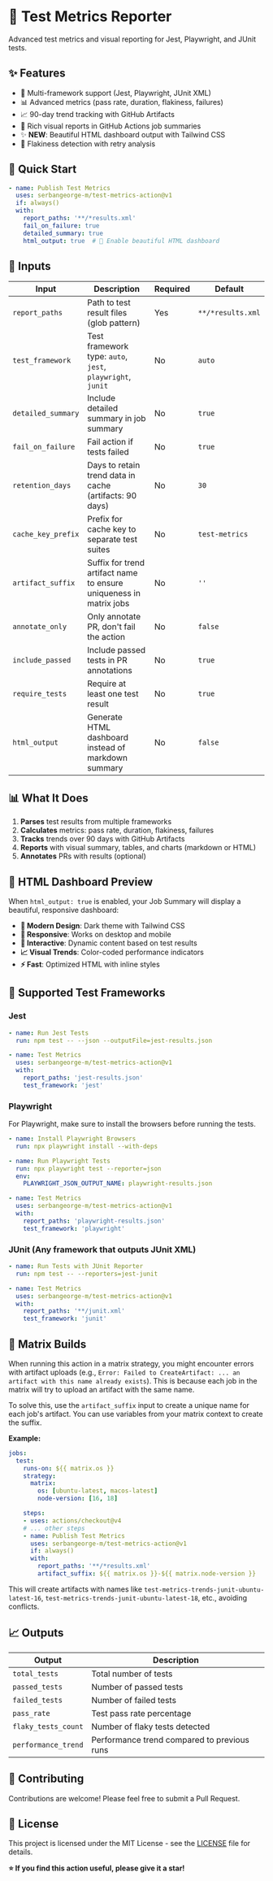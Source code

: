 # 🧪 Test Metrics Reporter

Advanced test metrics and visual reporting for Jest, Playwright, and JUnit tests.

## ✨ Features

- 🎯 Multi-framework support (Jest, Playwright, JUnit XML)
- 📊 Advanced metrics (pass rate, duration, flakiness, failures)
- 📈 90-day trend tracking with GitHub Artifacts
- 🎨 Rich visual reports in GitHub Actions job summaries
- ✨ **NEW**: Beautiful HTML dashboard output with Tailwind CSS
- 🐛 Flakiness detection with retry analysis

## 🚀 Quick Start

```yaml
- name: Publish Test Metrics
  uses: serbangeorge-m/test-metrics-action@v1
  if: always()
  with:
    report_paths: '**/*results.xml'
    fail_on_failure: true
    detailed_summary: true
    html_output: true  # 🎨 Enable beautiful HTML dashboard
```

## 🔧 Inputs

| Input | Description | Required | Default |
|-------|-------------|----------|---------|
| `report_paths` | Path to test result files (glob pattern) | Yes | `**/*results.xml` |
| `test_framework` | Test framework type: `auto`, `jest`, `playwright`, `junit` | No | `auto` |
| `detailed_summary` | Include detailed summary in job summary | No | `true` |
| `fail_on_failure` | Fail action if tests failed | No | `true` |
| `retention_days` | Days to retain trend data in cache (artifacts: 90 days) | No | `30` |
| `cache_key_prefix` | Prefix for cache key to separate test suites | No | `test-metrics` |
| `artifact_suffix` | Suffix for trend artifact name to ensure uniqueness in matrix jobs | No | `''` |
| `annotate_only` | Only annotate PR, don't fail the action | No | `false` |
| `include_passed` | Include passed tests in PR annotations | No | `true` |
| `require_tests` | Require at least one test result | No | `true` |
| `html_output` | Generate HTML dashboard instead of markdown summary | No | `false` |

## 📊 What It Does

1. **Parses** test results from multiple frameworks
2. **Calculates** metrics: pass rate, duration, flakiness, failures
3. **Tracks** trends over 90 days with GitHub Artifacts
4. **Reports** with visual summary, tables, and charts (markdown or HTML)
5. **Annotates** PRs with results (optional)

## 🎨 HTML Dashboard Preview

When `html_output: true` is enabled, your Job Summary will display a beautiful, responsive dashboard:

- **🌟 Modern Design**: Dark theme with Tailwind CSS
- **📱 Responsive**: Works on desktop and mobile
- **🎯 Interactive**: Dynamic content based on test results
- **📈 Visual Trends**: Color-coded performance indicators
- **⚡ Fast**: Optimized HTML with inline styles

## 🧪 Supported Test Frameworks

### Jest
```yaml
- name: Run Jest Tests
  run: npm test -- --json --outputFile=jest-results.json

- name: Test Metrics
  uses: serbangeorge-m/test-metrics-action@v1
  with:
    report_paths: 'jest-results.json'
    test_framework: 'jest'
```

### Playwright

For Playwright, make sure to install the browsers before running the tests.

```yaml
- name: Install Playwright Browsers
  run: npx playwright install --with-deps

- name: Run Playwright Tests
  run: npx playwright test --reporter=json
  env:
    PLAYWRIGHT_JSON_OUTPUT_NAME: playwright-results.json

- name: Test Metrics
  uses: serbangeorge-m/test-metrics-action@v1
  with:
    report_paths: 'playwright-results.json'
    test_framework: 'playwright'
```

### JUnit (Any framework that outputs JUnit XML)
```yaml
- name: Run Tests with JUnit Reporter
  run: npm test -- --reporters=jest-junit

- name: Test Metrics
  uses: serbangeorge-m/test-metrics-action@v1
  with:
    report_paths: '**/junit.xml'
    test_framework: 'junit'
```

## 🚀 Matrix Builds

When running this action in a matrix strategy, you might encounter errors with artifact uploads (e.g., `Error: Failed to CreateArtifact: ... an artifact with this name already exists`). This is because each job in the matrix will try to upload an artifact with the same name.

To solve this, use the `artifact_suffix` input to create a unique name for each job's artifact. You can use variables from your matrix context to create the suffix.

**Example:**

```yaml
jobs:
  test:
    runs-on: ${{ matrix.os }}
    strategy:
      matrix:
        os: [ubuntu-latest, macos-latest]
        node-version: [16, 18]

    steps:
    - uses: actions/checkout@v4
    # ... other steps
    - name: Publish Test Metrics
      uses: serbangeorge-m/test-metrics-action@v1
      if: always()
      with:
        report_paths: '**/*results.xml'
        artifact_suffix: ${{ matrix.os }}-${{ matrix.node-version }}
```

This will create artifacts with names like `test-metrics-trends-junit-ubuntu-latest-16`, `test-metrics-trends-junit-ubuntu-latest-18`, etc., avoiding conflicts.

## 📈 Outputs

| Output | Description |
|--------|-------------|
| `total_tests` | Total number of tests |
| `passed_tests` | Number of passed tests |
| `failed_tests` | Number of failed tests |
| `pass_rate` | Test pass rate percentage |
| `flaky_tests_count` | Number of flaky tests detected |
| `performance_trend` | Performance trend compared to previous runs |

## 🤝 Contributing

Contributions are welcome! Please feel free to submit a Pull Request.

## 📄 License

This project is licensed under the MIT License - see the [LICENSE](LICENSE) file for details.

**⭐ If you find this action useful, please give it a star!**